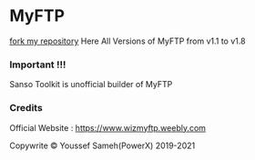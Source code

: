 # MyFTP
[fork my repository](https://github.com/user/repository/fork)
Here All Versions of MyFTP from v1.1 to v1.8

### Important !!!
Sanso Toolkit is unofficial builder of MyFTP

### Credits

Official Website : https://www.wizmyftp.weebly.com

Copywrite © Youssef Sameh(PowerX) 2019-2021

